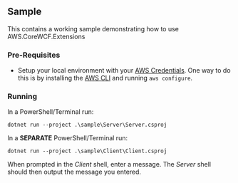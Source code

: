 ## Sample

This contains a working sample demonstrating how to use AWS.CoreWCF.Extensions

### Pre-Requisites
- Setup your local environment with your [AWS Credentials](https://docs.aws.amazon.com/cli/latest/userguide/cli-configure-files.html).  One way to do this is by installing the [AWS CLI](https://docs.aws.amazon.com/cli/latest/userguide/cli-chap-getting-started.html) and running `aws configure`.

### Running

In a PowerShell/Terminal run:

```
dotnet run --project .\sample\Server\Server.csproj
```

In a **SEPARATE** PowerShell/Terminal run:

```
dotnet run --project .\sample\Client\Client.csproj
```

When prompted in the _Client_ shell, enter a message.  The _Server_ shell should then output the message you entered.
